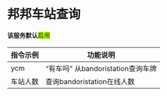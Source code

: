 # 邦邦车站查询

#### 该服务默认<mark style="color:green;">启用</mark>

| 指令示例 | 功能说明                      |
| ---- | ------------------------- |
| ycm  | “有车吗” 从bandoristation查询车牌 |
| 车站人数 | 查询bandoristation在线人数      |
